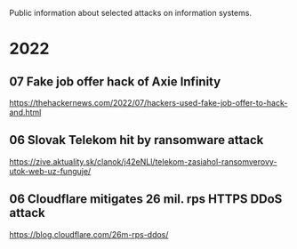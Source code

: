Public information about selected attacks on information systems.

# 2022

## 07 Fake job offer hack of Axie Infinity

https://thehackernews.com/2022/07/hackers-used-fake-job-offer-to-hack-and.html

## 06 Slovak Telekom hit by ransomware attack

https://zive.aktuality.sk/clanok/j42eNLl/telekom-zasiahol-ransomverovy-utok-web-uz-funguje/

## 06 Cloudflare mitigates 26 mil. rps HTTPS DDoS attack

https://blog.cloudflare.com/26m-rps-ddos/
